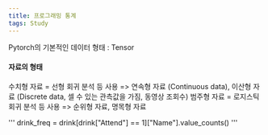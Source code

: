 ```yaml
---
title: 프로그래밍 통계
tags: Study
---
```


Pytorch의 기본적인 데이터 형태 : Tensor

#### 자료의 형태
수치형 자료 = 선형 회귀 분석 등 사용
    => 연속형 자료 (Continuous data), 이산형 자료 (Discrete data, 셀 수 있는 관측값을 가짐, 동영상 조회수)
범주형 자료 = 로지스틱 회귀 분석 등 사용
    => 순위형 자료, 명목형 자료 

'''
drink_freq = drink[drink["Attend"] == 1]["Name"].value_counts()
'''


